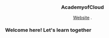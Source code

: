 <!-- PROJECT LOGO -->
<p align="center">

  <h3 align="center">AcademyofCloud</h3>
  <p align="center">
    <a href="https://academyofcloud.com">Website</a>
     .
    <h3>Welcome here! Let's learn together</h3>
  </p>
</p>
